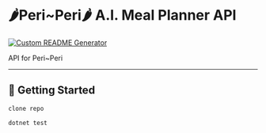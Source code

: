 # 🌶️Peri~Peri🌶️ A.I. Meal Planner API
[![Custom README Generator](https://github.com/JERotter/ai-meal-planner/actions/workflows/generate-Readme.yml/badge.svg)](https://github.com/JERotter/ai-meal-planner/actions/workflows/generate-Readme.yml)

API for Peri~Peri

---

## 🚀 Getting Started

```bash
clone repo
```
```bash
dotnet test
```
